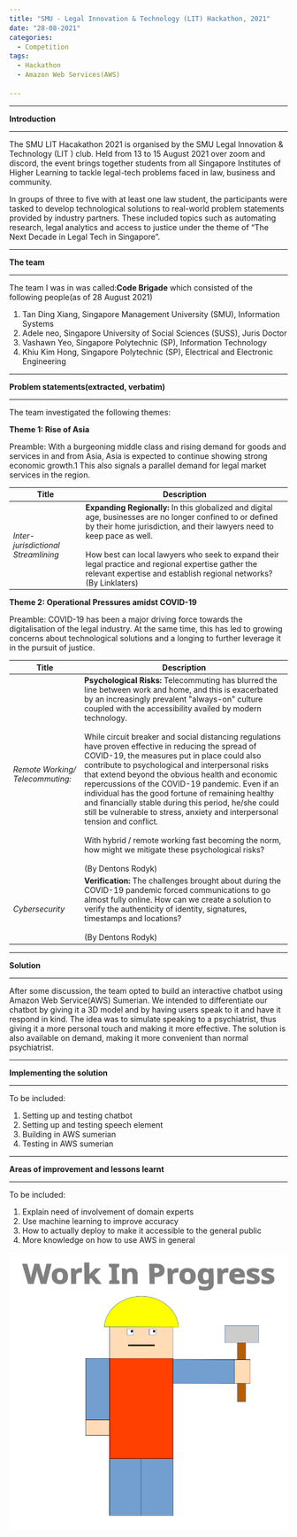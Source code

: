 ```yaml
---
title: "SMU - Legal Innovation & Technology (LIT) Hackathon, 2021"
date: "28-08-2021"
categories:
  - Competition
tags:
  - Hackathon
  - Amazon Web Services(AWS)

---
```


***

<strong>Introduction</strong>

***
The SMU LIT Hacakathon 2021 is organised by the SMU Legal Innovation & Technology (LIT ) club. Held from 13 to 15 August 2021 over zoom and discord, the event brings together students from all Singapore Institutes of Higher Learning to tackle legal-tech problems faced in law, business and community. 

In groups of three to five with at least one law student, the participants were tasked to develop technological solutions to real-world problem statements provided by industry partners. These included topics such as automating research, legal analytics and access to justice under the theme of “The Next Decade in Legal Tech in Singapore”.

***

<strong>The team</strong>

***
The team I was in was called:<strong>Code Brigade</strong> which consisted of the following people(as of 28 August 2021)

1. Tan Ding Xiang, Singapore Management University (SMU), Information Systems
2. Adele neo, Singapore University of Social Sciences (SUSS), Juris Doctor
3. Vashawn Yeo, Singapore Polytechnic (SP), Information Technology 
4. Khiu Kim Hong, Singapore Polytechnic (SP), Electrical and Electronic Engineering

***

<strong>Problem statements(extracted, verbatim)</strong>

***
The team investigated the following themes:

<strong>Theme 1: Rise of Asia</strong>

Preamble: With a burgeoning middle class and rising demand for goods and services in and from Asia, Asia is expected to continue showing strong economic growth.1 This also signals a parallel demand for legal market services in the region.

| Title     | Description |
| ----------- | ----------- |
|<em>Inter-jurisdictional Streamlining</em>|<strong>Expanding Regionally:</strong> In this globalized and digital age, businesses are no longer confined to or defined by their home jurisdiction, and their lawyers need to keep pace as well.<br><br>How best can local lawyers who seek to expand their legal practice and regional expertise gather the relevant expertise and establish regional networks? <br>(By Linklaters)|


<strong>Theme 2: Operational Pressures amidst COVID-19</strong>

Preamble: COVID-19 has been a major driving force towards the digitalisation of the legal industry. At the same time, this has led to growing concerns about technological solutions
and a longing to further leverage it in the pursuit of justice.


| Title     | Description |
| ----------- | ----------- |
|<em>Remote Working/ Telecommuting:</em>|<strong>Psychological Risks: </strong>Telecommuting has blurred the line between work and home, and this is exacerbated by an increasingly prevalent "always-on" culture coupled with the accessibility availed by modern technology.<br><br>While circuit breaker and social distancing regulations have proven effective in reducing the spread of COVID-19, the measures put in place could also contribute to psychological and interpersonal risks that extend beyond the obvious health and economic repercussions of the COVID-19 pandemic. Even if an individual has the good fortune of remaining healthy and financially stable during this period, he/she could still be vulnerable to stress, anxiety and interpersonal tension and conflict.<br><br>With hybrid / remote working fast becoming the norm, how might we mitigate these psychological risks?<br><br>(By Dentons Rodyk)|
|<em>Cybersecurity </em>|<strong>Verification: </strong>The challenges brought about during the COVID-19 pandemic forced communications to go almost fully online. How can we create a solution to verify the authenticity of identity, signatures, timestamps and locations?<br><br>(By Dentons Rodyk)|

***

<strong>Solution</strong>

***
After some discussion, the team opted to build an interactive chatbot using Amazon Web Service(AWS) Sumerian. We intended to differentiate our chatbot by giving it a 3D model and by having users speak to it and have it respond in kind. The idea was to simulate speaking to a psychiatrist, thus giving it a more personal touch and making it more effective. The solution is also available on demand, making it more convenient than normal psychiatrist.

***

<strong>Implementing the solution</strong>

***
To be included:
1. Setting up and testing chatbot 
2. Setting up and testing speech element 
3. Building in AWS sumerian
4. Testing in AWS sumerian


***

<strong>Areas of improvement and lessons learnt</strong>

***
To be included:
1. Explain need of involvement of domain experts
2. Use machine learning to improve accuracy
3. How to actually deploy to make it accessible to the general public
4. More knowledge on how to use AWS in general 

![WIP](/assets/images/common/WIP.png)